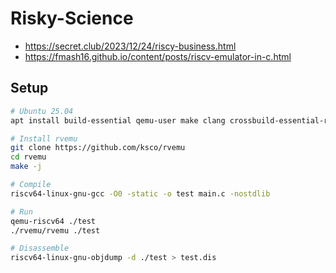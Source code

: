 # Risky-Science
- https://secret.club/2023/12/24/riscy-business.html
- https://fmash16.github.io/content/posts/riscv-emulator-in-c.html

## Setup
```bash
# Ubuntu 25.04
apt install build-essential qemu-user make clang crossbuild-essential-riscv64 gcc-riscv64-unknown-elf binutils-riscv64-unknown-elf -y

# Install rvemu
git clone https://github.com/ksco/rvemu
cd rvemu
make -j

# Compile
riscv64-linux-gnu-gcc -O0 -static -o test main.c -nostdlib

# Run
qemu-riscv64 ./test
./rvemu/rvemu ./test

# Disassemble
riscv64-linux-gnu-objdump -d ./test > test.dis
```
